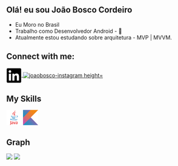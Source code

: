 ## Olá! eu sou João Bosco Cordeiro
- Eu Moro no Brasil
- Trabalho como Desenvolvedor Android - :iphone:
- Atualmente estou estudando sobre arquitetura - MVP | MVVM.

## Connect with me:
<a href="https://www.linkedin.com/in/jo%C3%A3o-bosco-cordeiro-de-lima-j%C3%BAnior-1b89b130/" target="_blank">
<img align="center" alt="joaobosco-linkedin height="30" width="40" src="https://raw.githubusercontent.com/devicons/devicon/master/icons/linkedin/linkedin-plain.svg"
style="max-width:100%;">
</a>

<a href="https://www.instagram.com/joao_bosco_cordeiro/" target="_blank">
<img align="center" alt="joaobosco-instagram height="30" width="40" src="https://cdn.jsdelivr.net/npm/simple-icons@3.0.1/icons/instagram.svg"
style="max-width:100%;">
</a>
                       
## My Skills
<a>
<img src="https://raw.githubusercontent.com/devicons/devicon/master/icons/java/java-original-wordmark.svg" alt"java" width="40" height="40"
style="max-width:100%;"></img>
<img src="https://raw.githubusercontent.com/devicons/devicon/master/icons/kotlin/kotlin-original.svg" alt"kotlin" width="40" height="40"
style="max-width:100%;"></img>
</a>

## Graph
<div>
<img height="150em" src="https://github-readme-stats.vercel.app/api?username=joaoboscocordeiro&show_icons=true&theme=dracula&include_all_commits=true&count_private=true"/>
<img height="150em" src="https://github-readme-stats.vercel.app/api/top-langs/?username=joaoboscocordeiro&layout=compact&langs_count=7&theme=dracula"/>
</div>
